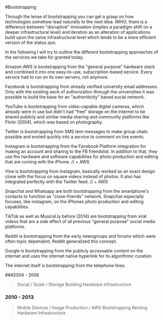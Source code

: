 #Bootstrapping

Through the lense of bootstrapping you can get a grasp on how technologies somehow lead naturally to the next idea. IMHO, there is a difference between "disrupitve" innovation (implies a paradigm shift on a deeper infrastructural level) and iteration as an alteration of applications build upon the same infrastructural level which tends to be a more efficient version of the status quo.

In the following I will try to outline the different bootstrapping approaches of the services we take for granted today.


Amazon AWS is bootstrapping from the "general purpose" hardware stack and combined it into one easy-to-use, subscription-based service. Every service had to run on its own servers, not anymore. 


Facebook is bootstrapping from already verified university email addresses. Only with the existing work of authorization through the universities it was possible to build the base for an "autheniticity" based social network.


YouTube is bootstrapping from video-capable digital cameras, which already were in use but didn't had "free" storage on the internet to be shared publicly and similar media sharing and community platforms like Flickr (2004), which was based on photography.


Twitter is bootstrapping from SMS text-messages to make group chats possible and evoled quickly into a service to comment on live events.


Instagram is bootstrapping from the Facebook Platform integration for making an account and sharing to the FB friendslist. In addition to that, they use the hardware and software capabilities for photo production and editing that are coming with the iPhone.
// + AWS 


Vine is bootstrapping from Instagram, basically worked as an exact design clone with the focus on square videos instead of photos.
It also has integrated perfectly with the Twitter feed.
// + AWS


Snapchat and Whatsapp are both bootstrapping from the smartphone's  
contacts to function as "close-friends" network. Snapchat especially focuses, like instagram, on the iPhones photo production and editing capabilities.


TikTok as well as Musical.ly before (2014) are bootstrapping from viral videos that are a side effect of all previous "general purpose" social media platforms. 


Reddit is bootstrapping from the early newsgroups and forums which were often topic dependent, Reddit generalized this concept.


Google is bootstrapping from the publicly accessable content on the internet and uses the internet native hyperlink for its algorithmic curation.


The internet itself is bootstrapping from the telephone lines.



###2004 - 2006
> Social / Scale / Storage 
> Building Hardware Infrastructure

### 2010 - 2013
> Mobile Devices / Image Production / AWS Bootstrapping
> Renting Hardware Infrastructure
